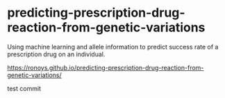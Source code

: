 # predicting-prescription-drug-reaction-from-genetic-variations
Using machine learning and allele information to predict success rate of a prescription drug on an individual.

https://ronoys.github.io/predicting-prescription-drug-reaction-from-genetic-variations/

test commit
